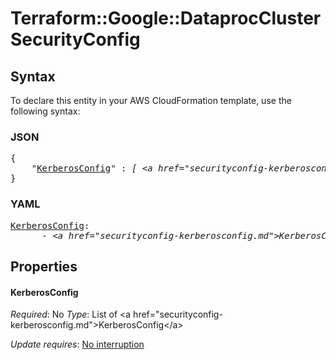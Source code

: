 # Terraform::Google::DataprocCluster SecurityConfig

## Syntax

To declare this entity in your AWS CloudFormation template, use the following syntax:

### JSON

<pre>
{
    "<a href="#kerberosconfig" title="KerberosConfig">KerberosConfig</a>" : <i>[ &lt;a href=&#34;securityconfig-kerberosconfig.md&#34;&gt;KerberosConfig&lt;/a&gt;, ... ]</i>
}
</pre>

### YAML

<pre>
<a href="#kerberosconfig" title="KerberosConfig">KerberosConfig</a>: <i>
      - &lt;a href=&#34;securityconfig-kerberosconfig.md&#34;&gt;KerberosConfig&lt;/a&gt;</i>
</pre>

## Properties

#### KerberosConfig

_Required_: No
_Type_: List of &lt;a href=&#34;securityconfig-kerberosconfig.md&#34;&gt;KerberosConfig&lt;/a&gt;

_Update requires_: [No interruption](https://docs.aws.amazon.com/AWSCloudFormation/latest/UserGuide/using-cfn-updating-stacks-update-behaviors.html#update-no-interrupt)

